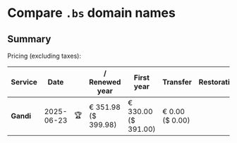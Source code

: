 # Compare `.bs` domain names

## Summary

Pricing (excluding taxes):

| Service | Date |  | / Renewed year | First year | Transfer | Restoration |
|--|--|--|--|--|--|--|
| **Gandi** | 2025-06-23 | 🏆 | € 351.98<br>($ 399.98) | € 330.00<br>($ 391.00) | € 0.00<br>($ 0.00) |  |
